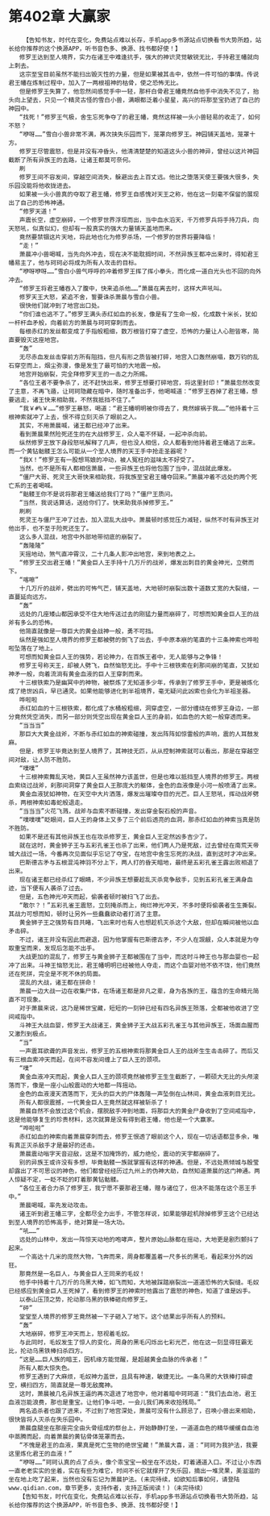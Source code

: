 # 第402章 大赢家
        【告知书友，时代在变化，免费站点难以长存，手机app多书源站点切换看书大势所趋，站长给你推荐的这个换源APP，听书音色多、换源、找书都好使！】
       修罗王达到至人境界，实力在诸王中难逢抗手，强大的神识灵觉敏锐无比，手持君王幡就向上刺去。
       这宗至宝目前虽然不能扫出毁灭性的力量，但是如果被其击中，依然一件可怕的事情。传说君王幡在炼制过程中，加入了一两根祖神的枯骨，使之恐怖无比。
       但是修罗王失算了，他忽然间感觉手中一轻，那杆白骨君王幡竟然自他手中消失不见了，抬头向上望去，只见一个精灵古怪的雪白小兽，满眼都泛着小星星，高兴的将那至宝扔进了自己的神园中。
       “找死！”修罗王气极，舍生忘死争夺了的君王幡，竟然这样被一头小兽轻易的收走了，如何不怒？
       “咿呀……”雪白小兽非常不满，再次挟失乐园而下，笼罩向修罗王。神园铺天盖地，笼罩十方。
       修罗王尽管震怒，但是并没有冲昏头，他清清楚楚的知道这头小兽的神异，曾经以这片神园截断了所有异族王的去路，让诸王都莫可奈何。
       刷
       修罗王间不容发间，穿越空间消失，躲避出去上百丈远。他比之堕落天使王要强大很多，失乐园没能将他收拢进去。
       如果被一头小兽真的夺取了君王幡，修罗王自感愧对天王之称，他在这一刻毫不保留的展现出了自己的恐怖神通。
       “修罗天道！”
       声震长空，虚空崩碎，一个修罗世界浮现而出，当中血水滔天，千万修罗兵将手持刀兵，向天怒吼，似真似幻，但却有一股真实的强大力量铺天盖地而来。
       竟然要禁锢这片天地，将此地也化为修罗杀场，一个修罗的世界将要降临！
       “走！”
       萧晨冲小兽喝喊，当先向外冲去，现在决不能耽搁时间，不然异族王都冲出来时，得知君王幡易主了，他与珂珂必将成为所有人攻击的目标。
       “咿呀咿呀……”雪白小兽气呼呼的冲着修罗王挥了挥小拳头，而化成一道白光头也不回的向外冲去。
       “修罗王将君王幡吞入了腹中，快来追杀他……”萧晨在离去时，这样大声吼叫。
       修罗天王大怒，紧追不舍，誓要诛杀萧晨与雪白小兽。
       很快他们就冲到了地宫出口处。
       “你们谁也逃不了。”修罗王满头赤红如血的长发，像是有了生命一般，化成数十米长，犹如一杆杆血矛般，向着前方的萧晨与珂珂穿刺而去。
       每根赤红的发丝都变成了手指般粗细，数万根皆打穿了虚空，恐怖的力量让人心胆皆寒，简直要毁灭这座地宫。
       “轰”
       无尽赤血发丝击穿前方所有阻挡，但凡有形之质皆被打碎，地宫入口轰然崩塌，数万钧的乱石穿空而上，烟尘弥漫，像是发生了最可怕的大地震一般。
       地宫开始崩裂，完全拜修罗天王的一击之力所赐。
       “各位王者不要争杀了，还不赶快出来，修罗王想要打碎地宫，将这里封印！”萧晨忽然改变了主意，不再飞遁，让珂珂隐藏在暗中，随时准备出手，他喝喊道：“修罗王吞掉了君王幡，想要逃走，诸王快来相助我，不然我抵挡不住了。”
       “我￥#%￥……”修罗王暴怒，喝道：“君王幡明明被你得去了，竟然嫁祸于我……”他持着十三根神索就冲了上去，恨不得立刻灭杀了眼前之人。
       其实，不用萧晨喊，诸王都已经冲了出来。
       看到萧晨果然险死还生的在大战修罗王，众人毫不怀疑，一起冲杀向前。
       纵然修罗王放下身段怒吼解释了几声，但也没人相信，众人都看到他持着君王幡逃了出来。而一个黄钻骷髅王怎么可能从一个至人境界的天王手中抢走圣器呢？
       “我X！”修罗王有一股想骂娘的冲动，被人冤枉的滋味太不好受了。
       当然，也不是所有人都相信萧晨，一些异族王也将他包围了当中，混战就此爆发。
       “僵尸大哥、死灵王大哥快来相助我，将我族至宝君王幡夺回来。”萧晨冲着不远处的两个死亡系的王者喝喊。
       “骷髅王你不是说将那君王幡送给我们了吗？”僵尸王质问。
       “当然，我说话算话，送给你们了。快来助我杀掉修罗王。”
       刷刷
       死灵王与僵尸王冲了过去，加入混乱大战中。萧晨顿时感觉压力减轻，纵然不时有异族王对他出手，也不至于险死还生了。
       这么多人混战，地宫中外部地带彻底的崩裂了。
       “轰隆隆”
       天摇地动，煞气直冲霄汉，二十几条人影冲出地宫，来到地表之上。
       “修罗王交出君王幡！”黄金巨人王手持十几万斤的战斧，爆发出刺目的黄金神光，立劈而下。
       “喀嚓”
       十几万斤的战斧，劈出的可怖气芒，铺天盖地，大地顿时崩裂出数十道数丈宽的大裂缝，一直蔓延向远方。
       “轰”
       远处的几座矮山都因承受不住大地传送过去的刚猛力量而崩碎了，可想而知黄金巨人王的战斧有多么的恐怖。
       他简直就像是一尊巨大的黄金战神一般，勇不可挡。
       纵然是强如至人境界的修罗王都被劈的倒飞了出去，手中原本崩的笔直的十三条神索也哗啦啦坠落在了地上。
       可想而知黄金巨人王的强势，若论神力，在百族王者中，无人能够与之争锋！
       修罗王号称天王，却被人劈飞，自然恼怒无比。手中十三根铁索在刹那间崩的笔直，又犹如神矛一般，向着流淌有黄金血液的巨人王穿刺而来。
       十三根铁索乃是幽冥中的神物，被祭炼了无知道多少年，传承到了修罗王手中，更是被炼化成了绝世凶兵，早已通灵。如果他能够进化到半祖境界，毫无疑问此凶索也会化为半祖圣器。
       哗啦啦
       赤红如血的十三根铁索，都化成了水桶般粗细，洞穿虚空，一部分缠绕在修罗王身边，一部分竟然凭空消失，而另一部分则凭空出现在黄金巨人王的身前，如血色的大蛇一般穿透而来。
       “当当当”
       那巨大大黄金战斧，不断与赤红如血的神索碰撞，发出阵阵如惊雷般的声响，震的人耳鼓发麻。
       但是，修罗王毕竟达到至人境界了，其神技无匹，从从控制神索就可以看出，那是在穿越空间对敌，让人防不胜防。
       “噗噗”
       十三根神索舞乱天地，黄巨人王虽然神力该盖世，但是也难以抵挡至人境界的修罗王。两根血索绕过战斧，刹那间洞穿了黄金巨人王那庞大的躯体，金色的血液像是小河一般喷涌了出来。
       黄金血液犹如神物，在天空中大片洒落，爆发出璀璨夺目的光芒。巨人王怒吼，挥动战斧劈杀，两根神索如毒蛇般退走。
       “当当当”火花飞溅，战斧与血索不断碰撞，发出穿金裂石般的声音。
       “噗噗噗”眨眼间，巨人王的身体上又多了三个前后透亮的血洞，那赤红如血的神索当真是防不胜防。
       如果不是还有其他异族王也在攻杀修罗王，黄金巨人王定然凶多吉少了。
       就在这时，黄金狮子王与五彩孔雀王也杀了出来，他们两人乃是死敌，过去曾经在南荒天帝城大战过一场，今番再次见面似乎忘记了夺宝，在地宫中舍生忘死的决战，直到这时才冲出来。
       巴斯德古矛与五根混沌神羽不分上下，两人打的昏天暗地，最终是五彩孔雀王露出败相退了出来。
       现在诸王都已经杀红了眼睛，不少异族王想要趁乱灭杀竞争敌手，见到五彩孔雀王满身血迹，当下便有人袭杀了过去。
       但是，五色神光冲天而起，偷袭者顿时被扫飞了出去。
       “敢尔？！”五彩孔雀王震怒，立刻掩杀而上，绚烂神光冲天，不多时便将偷袭者生生撕裂。其战力可想而知，顿时让另外一些蠢蠢欲动者打消了主意。
       黄金狮子王之强势有目共睹，飞出来时也有人也想趁机灭杀这个大敌，但却在瞬间被他以血矛击碎。
       不过，诸王并没有因此而避退，因为他掌握有巴斯德古矛，不少人在觊觎，众人本就是为夺取重宝而来，发现后怎能不出手。
       大战更加的混乱了，修罗王与黄金狮子王都被围在了当中，而这时斗神王也与那血婴也一起冲了出来。斗神王恼怒无比，君王幡明明已经被他人夺走，而这个血婴对他不依不饶，他们竟然还在死拼，完全是不死不休的局面。
       混乱的大战，诸王都在拼命！
       萧晨一边大战一边在收集尸体，在场诸王都是非凡之辈，身为各族的王，蕴含的生命精元简直不可现象。
       对于萧晨来说，这乃是稀世宝藏，短短的一刻钟已经有四名异族王殒落，全都被他收进了空间戒指中。
       斗神王大战血婴，修罗王大战诸王，黄金狮子王大战五彩孔雀王与其他异族王，场面血腥而又激烈到极点。
       “当”
       一声震耳欲聋的声音发出，修罗王的五根神索将那黄金巨人王的战斧生生击击碎了。而后又有三根血索冲天而起，在间不容发间缠上了巨人王的颈项。
       “噗”
       黄金血液冲天而起，黄金人巨人王的颈项竟然被修罗王生生截断了，一颗硕大无比的头颅滚落而下，像是一座小山般震动的大地都一阵摇动。
       金色的血液漫天洒落而下，无头的巨大的尸体轰隆一声坠倒在山林间，黄金血液刺目无比。
       所有人都很震撼，一代黄金巨人王竟然就这样被斩杀了！
       萧晨自然不会放过这个机会，摆脱敌手冲到地面，将那巨大的黄金尸身收到了空间戒指中，这是他能够复生的珍贵材料，这次就算是没有得到君王幡，他也是一个大赢家。
       “哗啦啦”
       赤红如血的神索向着萧晨穿刺而去，修罗王恨透了眼前这个人，现在一切话语都显多余，唯有真正灭杀敌手才是最好的还击。
       萧晨震动嗡字天音迎敌，这是不加掩饰的，威力绝伦，震动的天宇都崩碎了。
       别的异族王或许没有多想，毕竟骷髅一族就掌握有这样的神通。但是，不远处燕倾城与殷莹却露出了不可思议的神色，他们都曾经经历过九州上的伪神大劫，自然知道萧晨的这门神通。两人惊疑不定，一眨不眨的盯着那黄钻骷髅。
       “各位王者合力杀了修罗王，我宁愿不要那君王幡，赠与诸位了，但决不能落在这个恶王手中。”
       萧晨喝喊，率先发动攻击。
       诸王听到君王幡三字，全都尽全力出手，不管怎样说，如果能够趁机除掉修罗王这个已经达到至人境界的恐怖高手，绝对算是一场大功。
       “吼……”
       远处的山林中，发出一阵惊天动地的咆哮声，整片原始山脉都在摇动，大地更是剧烈颤抖了起来。
       一个高达十几米的庞然大物，飞奔而来，周身都覆盖着一尺多长的黑毛，看起来分外的凶狂。
       那竟然是一名巨人，与黄金巨人王同来的毛奴！
       他手中持着十几万斤的乌黑大棒，如飞而知，大地被踩踏崩裂出一道道恐怖的大裂缝。毛奴已经感应到黄金巨人王死掉了，看到修罗王的神索时他露出了震怒的神色，知道了谁是凶手。
       以泰山压顶之势，抡动那乌黑的铁棒砸向修罗王。
       “砰”
       堂堂至人境界的修罗王竟然被一下子砸入了地下。这个结果出乎所有人的预料。
       “轰”
       大地崩碎，修罗王冲天而上，怒视着毛奴。
       与此同时，毛奴发生了惊人的变化，周身的黑毛闪烁出七彩光芒，他在这一刻显得狂霸无比，抡动乌黑铁棒扫杀四方。
       “这是……巨人族的暗王，因机缘方能觉醒，是超越黄金血脉的传承者！”
       所有人都大惊失色。
       修罗王遇到了大麻烦，毛奴神力盖世，且具有神速，敏捷无比。一条乌黑的大铁棒打碎虚空，横扫四方，简直就是一尊无敌魔神。
       这时，萧晨被几名异族王逼的再次退进了地宫中，他对着暗中珂珂道：“我们去血池，君王血液岂能浪费，那也是重宝。让他们争斗吧，一会儿我们再来收拾残局。”
       两名追杀者也跟了进来，不过到了地宫深处，萧晨可没有什么顾忌了，召唤小兽出来相助，很快皆将人灭杀在失乐园中。
       萧晨盘腿坐在那座完全由头骨组成的祭台上，开始静静打坐，一道道血色的精华缓缓自血池中蒸腾而起，向着萧晨的黄钻骨体笼罩而去。
       “不愧是君王的血液，果真是死亡生物的绝世宝藏！”萧晨大喜，道：“珂珂为我护法，我要这里炼化君王的血液！”
       “咿呀……”珂珂认真的点了点头，像个乖宝宝一般坐在不远处，盯着通道入口。不过让小东西一直老老实实的坐着，实在有些为难它，时间不长它就撑开了失乐园，摘出一堆灵果，美滋滋的坐在地上吃了起来，当然也没有忘记为萧晨护法。(未完待续，如欲知后事如何，请登陆www.qidian.com，章节更多，支持作者，支持正版阅读！)（未完待续）
       【告知书友，时代在变化，免费站点难以长存，手机app多书源站点切换看书大势所趋，站长给你推荐的这个换源APP，听书音色多、换源、找书都好使！】